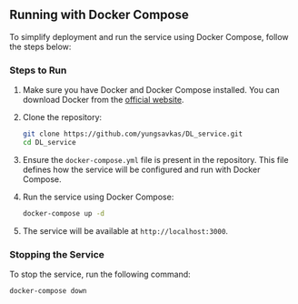 ## Running with Docker Compose

To simplify deployment and run the service using Docker Compose, follow the steps below:

### Steps to Run

1. Make sure you have Docker and Docker Compose installed. You can download Docker from the [official website](https://www.docker.com/get-started).

2. Clone the repository:
    ```bash
    git clone https://github.com/yungsavkas/DL_service.git
    cd DL_service
    ```

3. Ensure the `docker-compose.yml` file is present in the repository. This file defines how the service will be configured and run with Docker Compose.

4. Run the service using Docker Compose:
    ```bash
    docker-compose up -d
    ```

5. The service will be available at `http://localhost:3000`.

### Stopping the Service

To stop the service, run the following command:
```bash
docker-compose down

